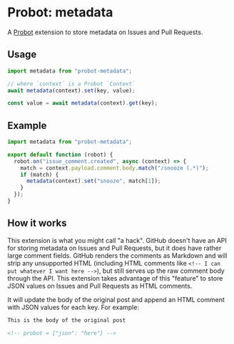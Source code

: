 # Probot: metadata

A [Probot](https://github.com/probot/probot) extension to store metadata on Issues and Pull Requests.

## Usage

```js
import metadata from "probot-metadata";

// where `context` is a Probot `Context`
await metadata(context).set(key, value);

const value = await metadata(context).get(key);
```

## Example

```js
import metadata from "probot-metadata";

export default function (robot) {
  robot.on("issue_comment.created", async (context) => {
    match = context.payload.comment.body.match("/snooze (.*)");
    if (match) {
      metadata(context).set("snooze", match[1]);
    }
  });
}
```

## How it works

This extension is what you might call "a hack". GitHub doesn't have an API for storing metadata on Issues and Pull Requests, but it does have rather large comment fields. GitHub renders the comments as Markdown and will strip any unsupported HTML (including HTML comments like `<!-- I can put whatever I want here -->`), but still serves up the raw comment body through the API. This extension takes advantage of this "feature" to store JSON values on Issues and Pull Requests as HTML comments.

It will update the body of the original post and append an HTML comment with JSON values for each key. For example:

```markdown
This is the body of the original post

<!-- probot = {"json": "here"} -->
```
